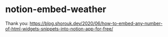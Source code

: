 # notion-embed-weather

Thank you: https://blog.shorouk.dev/2020/06/how-to-embed-any-number-of-html-widgets-snippets-into-notion-app-for-free/
